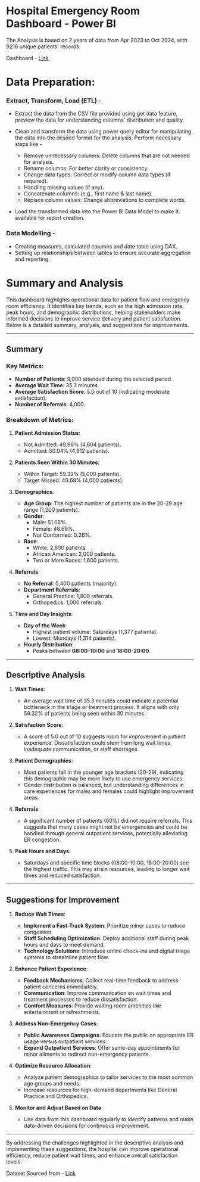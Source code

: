 # Hospital Emergency Room Dashboard - Power BI
The Analysis is based on 2 years of data from Apr 2023 to Oct 2024, with 9216 unique patients' records.

Dashboard - [Link](https://app.powerbi.com/view?r=eyJrIjoiMWM1ZDUxMDgtMzA4ZC00ZjJiLWJiZTMtZDkzYzM1YTk4Nzc1IiwidCI6IjVhMmI1NGY1LTU3OTItNDhmOC05NzE1LTc0ZDJlMTY5NmU1NCJ9&pageName=b475b47db124dd306d02)

# Data Preparation:

### Extract, Transform, Load (ETL) -
- Extract the data from the CSV file provided using get data feature, preview the data for understanding columns' distribution and quality.

- Clean and transform the data using power query editor for manipulating the data into the desired format for the analysis.
  Perform necessary steps like -
   - Remove unnecessary columns: Delete columns that are not needed for analysis.
   - Rename columns: For better clarity or consistency.
   - Change data types: Correct or modify column data types (if required).
   - Handling missing values (if any).
   - Concatenate columns: (e.g., first name & last name).
   - Replace column values: Change abbreviations to complete words.

- Load the transformed data into the Power BI Data Model to make it available for report creation.

### Data Modelling - 
   - Creating measures, calculated columns and date table using DAX.
   - Setting up relationships between tables to ensure accurate aggregation and reporting.

# Summary and Analysis

This dashboard highlights operational data for patient flow and emergency room efficiency. It identifies key trends, such as the high admission rate, peak hours, and demographic distributions, helping stakeholders make informed decisions to improve service delivery and patient satisfaction. Below is a detailed summary, analysis, and suggestions for improvements.

---

## Summary

### Key Metrics:
- **Number of Patients**: 9,000 attended during the selected period.
- **Average Wait Time**: 35.3 minutes.
- **Average Satisfaction Score**: 5.0 out of 10 (indicating moderate satisfaction).
- **Number of Referrals**: 4,000.

### Breakdown of Metrics:
1. **Patient Admission Status**:
   - Not Admitted: 49.96% (4,604 patients).
   - Admitted: 50.04% (4,612 patients).

2. **Patients Seen Within 30 Minutes**:
   - Within Target: 59.32% (5,000 patients).
   - Target Missed: 40.68% (4,000 patients).

3. **Demographics**:
   - **Age Group**: The highest number of patients are in the 20-29 age range (1,200 patients).
   - **Gender**: 
     - Male: 51.05%.
     - Female: 48.69%.
     - Not Conformed: 0.26%.
   - **Race**:
     - White: 2,600 patients.
     - African American: 2,000 patients.
     - Two or More Races: 1,600 patients.

4. **Referrals**:
   - **No Referral**: 5,400 patients (majority).
   - **Department Referrals**:
     - General Practice: 1,800 referrals.
     - Orthopedics: 1,000 referrals.

5. **Time and Day Insights**:
   - **Day of the Week**:
     - Highest patient volume: Saturdays (1,377 patients).
     - Lowest: Mondays (1,314 patients).
   - **Hourly Distribution**:
     - Peaks between **08:00-10:00** and **18:00-20:00**.

---

## Descriptive Analysis

1. **Wait Times**:  
   - An average wait time of 35.3 minutes could indicate a potential bottleneck in the triage or treatment process. It aligns with only 59.32% of patients being seen within 30 minutes.

2. **Satisfaction Score**:  
   - A score of 5.0 out of 10 suggests room for improvement in patient experience. Dissatisfaction could stem from long wait times, inadequate communication, or staff shortages.

3. **Patient Demographics**:  
   - Most patients fall in the younger age brackets (20-29), indicating this demographic may be more likely to use emergency services.
   - Gender distribution is balanced, but understanding differences in care experiences for males and females could highlight improvement areas.

4. **Referrals**:  
   - A significant number of patients (60%) did not require referrals. This suggests that many cases might not be emergencies and could be handled through general outpatient services, potentially alleviating ER congestion.

5. **Peak Hours and Days**:  
   - Saturdays and specific time blocks (08:00-10:00, 18:00-20:00) see the highest traffic. This may strain resources, leading to longer wait times and reduced satisfaction.

---

## Suggestions for Improvement

1. **Reduce Wait Times**:
   - **Implement a Fast-Track System**: Prioritize minor cases to reduce congestion.
   - **Staff Scheduling Optimization**: Deploy additional staff during peak hours and days to meet demand.
   - **Technology Solutions**: Introduce online check-ins and digital triage systems to streamline patient flow.

2. **Enhance Patient Experience**:
   - **Feedback Mechanisms**: Collect real-time feedback to address patient concerns immediately.
   - **Communication**: Improve communication on wait times and treatment processes to reduce dissatisfaction.
   - **Comfort Measures**: Provide waiting room amenities like entertainment or refreshments.

3. **Address Non-Emergency Cases**:
   - **Public Awareness Campaigns**: Educate the public on appropriate ER usage versus outpatient services.
   - **Expand Outpatient Services**: Offer same-day appointments for minor ailments to redirect non-emergency patients.

4. **Optimize Resource Allocation**:
   - Analyze patient demographics to tailor services to the most common age groups and needs.
   - Increase resources for high-demand departments like General Practice and Orthopedics.

5. **Monitor and Adjust Based on Data**:
   - Use data from this dashboard regularly to identify patterns and make data-driven decisions for continuous improvement.

---

By addressing the challenges highlighted in the descriptive analysis and implementing these suggestions, the hospital can improve operational efficiency, reduce patient wait times, and enhance overall satisfaction levels.

Dataset Sourced from - [Link](https://drive.google.com/drive/folders/1mg8zaCAVh-yzbEcX710vZ5NvzlF-xV6b?usp=drive_link)
